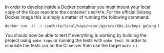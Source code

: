 In order to develop inside a Docker container you must mount your local copy of 
the Kops repo into the container's `GOPATH`. For the official Golang Docker 
image this is simply a matter of running the following command:

```bash
docker run -it -v /path/to/local/kops/repo:/go/src/k8s.io/kops golang bash
```

You should now be able to test if everything is working by building the project 
using `make kops` or running the tests with `make test`. In order to simulate 
the tests ran on the CI server then use the target `make ci`.

